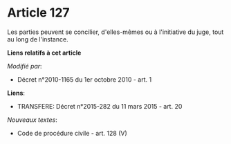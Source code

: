 # Article 127

Les parties peuvent se concilier, d'elles-mêmes ou à l'initiative du juge, tout au long de l'instance.

**Liens relatifs à cet article**

_Modifié par_:

  - Décret n°2010-1165 du 1er octobre 2010 - art. 1

**Liens**:

  - TRANSFERE: Décret n°2015-282 du 11 mars 2015 - art. 20

_Nouveaux textes_:

  - Code de procédure civile - art. 128 (V)
